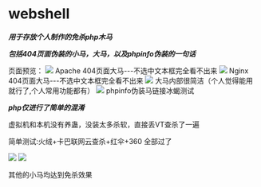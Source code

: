 # webshell

***用于存放个人制作的免杀php木马***

***包括404页面伪装的小马，大马，以及phpinfo伪装的一句话***

页面预览：
![](https://blog.hackersafe.cn/usr/uploads/2023/04/1272370387.jpg)
Apache 404页面大马---不选中文本框完全看不出来
![](https://blog.hackersafe.cn/usr/uploads/2023/04/3920095714.jpg)
Nginx  404页面大马---不选中文本框完全看不出来
![](https://blog.hackersafe.cn/usr/uploads/2023/04/2289915934.jpg) 
大马内部很简洁（个人觉得能用就行了,个人常用功能都有）
![](https://blog.hackersafe.cn/usr/uploads/2023/04/2677959249.jpg) 
phpinfo伪装马链接冰蝎测试


***php仅进行了简单的混淆***

虚拟机和本机没有养蛊，没装太多杀软，直接丢VT查杀了一遍

简单测试:火绒+卡巴联网云查杀+红伞+360 全部过了

![](https://blog.hackersafe.cn/usr/uploads/2023/04/786935356.jpg) 
![](https://blog.hackersafe.cn/usr/uploads/2023/04/525643061.jpg) 

其他的小马均达到免杀效果
